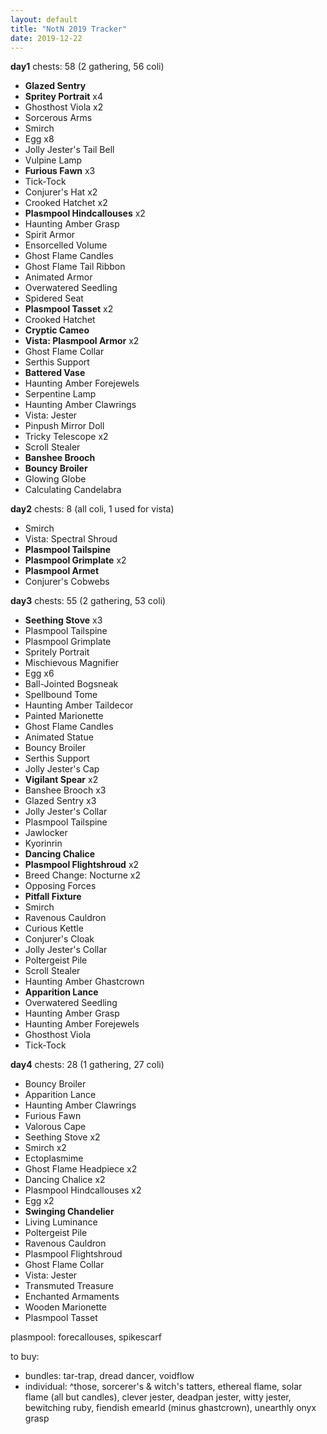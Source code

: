 ```yaml
---
layout: default
title: "NotN 2019 Tracker"
date: 2019-12-22
---
```

**day1** chests: 58 (2 gathering, 56 coli)
- **Glazed Sentry**
- **Spritey Portrait** x4
- Ghosthost Viola x2
- Sorcerous Arms
- Smirch
- Egg x8
- Jolly Jester's Tail Bell
- Vulpine Lamp
- **Furious Fawn** x3
- Tick-Tock
- Conjurer's Hat x2
- Crooked Hatchet x2
- **Plasmpool Hindcallouses** x2
- Haunting Amber Grasp
- Spirit Armor
- Ensorcelled Volume
- Ghost Flame Candles
- Ghost Flame Tail Ribbon
- Animated Armor
- Overwatered Seedling
- Spidered Seat
- **Plasmpool Tasset** x2
- Crooked Hatchet
- **Cryptic Cameo**
- **Vista: Plasmpool Armor** x2
- Ghost Flame Collar
- Serthis Support
- **Battered Vase**
- Haunting Amber Forejewels
- Serpentine Lamp
- Haunting Amber Clawrings
- Vista: Jester
- Pinpush Mirror Doll
- Tricky Telescope x2
- Scroll Stealer
- **Banshee Brooch**
- **Bouncy Broiler**
- Glowing Globe
- Calculating Candelabra

**day2** chests: 8 (all coli, 1 used for vista)
- Smirch
- Vista: Spectral Shroud
- **Plasmpool Tailspine**
- **Plasmpool Grimplate** x2
- **Plasmpool Armet**
- Conjurer's Cobwebs

**day3** chests: 55 (2 gathering, 53 coli)
- **Seething Stove** x3
- Plasmpool Tailspine
- Plasmpool Grimplate
- Spritely Portrait
- Mischievous Magnifier
- Egg x6
- Ball-Jointed Bogsneak
- Spellbound Tome
- Haunting Amber Taildecor
- Painted Marionette
- Ghost Flame Candles
- Animated Statue
- Bouncy Broiler
- Serthis Support
- Jolly Jester's Cap
- **Vigilant Spear** x2
- Banshee Brooch x3
- Glazed Sentry x3
- Jolly Jester's Collar
- Plasmpool Tailspine
- Jawlocker
- Kyorinrin
- **Dancing Chalice**
- **Plasmpool Flightshroud** x2
- Breed Change: Nocturne x2
- Opposing Forces
- **Pitfall Fixture**
- Smirch
- Ravenous Cauldron
- Curious Kettle
- Conjurer's Cloak
- Jolly Jester's Collar
- Poltergeist Pile
- Scroll Stealer
- Haunting Amber Ghastcrown
- **Apparition Lance**
- Overwatered Seedling
- Haunting Amber Grasp
- Haunting Amber Forejewels
- Ghosthost Viola
- Tick-Tock

**day4** chests: 28 (1 gathering, 27 coli)
- Bouncy Broiler
- Apparition Lance
- Haunting Amber Clawrings
- Furious Fawn
- Valorous Cape
- Seething Stove x2
- Smirch x2
- Ectoplasmime
- Ghost Flame Headpiece x2
- Dancing Chalice x2
- Plasmpool Hindcallouses x2
- Egg x2
- **Swinging Chandelier**
- Living Luminance
- Poltergeist Pile
- Ravenous Cauldron
- Plasmpool Flightshroud
- Ghost Flame Collar
- Vista: Jester
- Transmuted Treasure
- Enchanted Armaments
- Wooden Marionette
- Plasmpool Tasset

plasmpool: forecallouses, spikescarf

to buy:
- bundles: tar-trap, dread dancer, voidflow
- individual: ^those, sorcerer's & witch's tatters, ethereal flame, solar flame (all but candles), clever jester, deadpan jester, witty jester, bewitching ruby, fiendish emearld (minus ghastcrown), unearthly onyx grasp